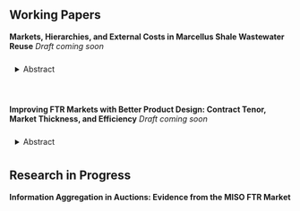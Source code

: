 <!-- ---
title: Research in progress
--- -->


&nbsp;

## Working Papers

__Markets, Hierarchies, and External Costs in Marcellus Shale Wastewater Reuse__ *Draft coming soon*

<details>
<summary style="padding: 10px; border-radius: 5px; cursor: pointer;">Abstract</summary>

> Market frictions such as transaction costs create a wedge between the real and shadow costs of polluting activities. I develop an equilibrium model of insourcing and outsourcing to quantify frictions at the firm boundary in the context of the market for fracking wastewater in Pennsylvania. In this setting, firms transport wastewater excessively long distances by truck to avoid market exchange, resulting in inefficient greenhouse gas emissions, air pollution, and elevated spill risk. Counterfactual simulations imply that, under a Pigouvian tax on trucking, marginal external costs are greater than marginal private costs under integration. Conversely, a Pigouvian subsidy to market participation induces sorting on non-targeted components of private cost, raising marginal external costs. In this context, market design interventions can be both a substitute for and complement to conventional environmental regulation.

</details>


&nbsp;

__Improving FTR Markets with Better Product Design: Contract Tenor, Market Thickness, and Efficiency__ *Draft coming soon*
<details>
<summary style="padding: 10px; border-radius: 5px; cursor: pointer;">Abstract</summary>

> Financial transmission rights (FTRs) are an important class of contracts in decentralized energy markets. This paper explores how market operators' contract design choices affect the efficiency of FTR allocation. With shorter contract tenors, generators and electricity customers can obtain better hedging portfolios for anticipated deliveries. However, short contracts can directly or indirectly reduce market thickness in the FTR auction, leading to welfare losses. In order to understand the significance of this tradeoff I build and estimate a stylized empirical model of the Midcontinent ISO (MISO) FTR allocation mechanism. Relative to a counterfactual with longer contracts, MISO's current contract design reduces welfare losses from congestion risk by $2.4M, or about 1% of total welfare, at firms' estimated risk preferences. However, reduced auction proceeds result in aggregate welfare losses, highlighting the value of careful contract design.

</details>

## Research in Progress

__Information Aggregation in Auctions: Evidence from the MISO FTR Market__